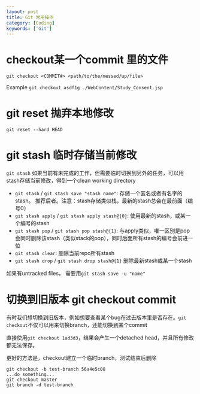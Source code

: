```yaml
---
layout: post
title: Git 常用操作
category: [Coding]
keywords: ['Git']
---
```

# checkout某一个commit 里的文件
```
git checkout <COMMIT#> <path/to/the/messed/up/file>
```
Example `git checkout asdf1g ./WebContent/Study_Consent.jsp`

# git reset 抛弃本地修改
```
git reset --hard HEAD
```

# git stash 临时存储当前修改
`git stash` 如果当前有未完成的工作，但需要临时切换到另外的任务，可以用stash存储当前修改，得到一个clean working directory

  * `git stash` / `git stash save "stash name"`: 存储一个匿名或者有名字的stash。 推荐后者。注意：stash存储类似栈，最新的stash总会在最前面（编号0）
  * `git stash apply` / `git stash apply stash@{0}`: 使用最新的stash，或某一个编号的stash
  * `git stash pop` / `git stash pop stash@{1}`: 与apply类似，唯一区别是pop会同时删除该stash（类似stack的pop），同时后面所有stash的编号会前进一位
  * `git stash clear`: 删除当前repo所有stash
  * `git stash drop` / `git stash drop stash@{1}` 删除最新stash或某一个stash

如果有untracked files， 需要用`git stash save -u "name"`

# 切换到旧版本 git checkout commit
有时我们想切换到旧版本，例如想要查看某个bug在过去版本里是否存在。`git checkout`不仅可以用来切换branch，还能切换到某个commit

直接使用`git checkout 1ad3d3`，结果会产生一个detached head，并且所有修改都无法保存。

更好的方法是，checkout建立一个临时branch，测试结束后删除
```
git checkout -b test-branch 56a4e5c08
...do something...
git checkout master
git branch -d test-branch

```